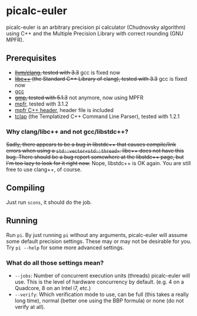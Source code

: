 # picalc-euler

picalc-euler is an arbitrary precision pi calculator (Chudnovsky algorithm) using C++ and the Multiple Precision Library with correct rounding (GNU MPFR).

## Prerequisites
* ~~[llvm/clang](http://clang.llvm.org), tested with 3.3~~ gcc is fixed now
* ~~[libc++](http://libcxx.llvm.org) (the Standard C++ Library of clang), tested with 3.3~~ gcc is fixed now
* [gcc](http://gcc.gnu.org)
* ~~[gmp](http://gmplib.org/), tested with 5.1.3~~ not anymore, now using MPFR
* [mpfr](http://mpfr.org/), tested with 3.1.2
* [mpfr C++ header](http://www.holoborodko.com/pavel/mpfr/), header file is included
* [tclap](http://tclap.sourceforge.net/) (the Templatized C++ Command Line Parser), tested with 1.2.1

### Why clang/libc++ and not gcc/libstdc++?
~~Sadly, there appears to be a bug in libstdc++ that causes compile/link errors when using a `std::vector<std::thread>`. libc++ does not have this bug. There should be a bug report somewhere at the libstdc++ page, but I'm too lazy to look for it right now.~~
Nope, libstdc++ is OK again. You are still free to use clang++, of course.

## Compiling

Just run `scons`, it should do the job.

## Running

Run `pi`.
By just running `pi` without any arguments, picalc-euler will assume some default precision settings. These may or may not be desirable for you.
Try `pi --help` for some more advanced settings.

### What do all those settings mean?

* `--jobs`: Number of concurrent execution units (threads) picalc-euler will use. This is the level of hardware concurrency by default. (e.g. 4 on a Quadcore, 8 on an Intel i7, etc.)
* `--verify`: Which verification mode to use, can be full (this takes a really long time), normal (better one using the BBP formula) or none (do not verify at all).

